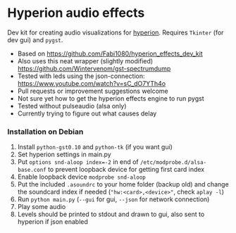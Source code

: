 Hyperion audio effects
======================

Dev kit for creating audio visualizations for [hyperion](https://github.com/tvdzwan/hyperion). Requires `Tkinter` (for dev gui) and `pygst`.

- Based on https://github.com/Fabi1080/hyperion_effects_dev_kit
- Also uses this neat wrapper (slightly modified) https://github.com/Wintervenom/gst-spectrumdump
- Tested with leds using the json-connection: https://www.youtube.com/watch?v=sC_dO7YTh4o
- Pull requests or improvement suggestions welcome
- Not sure yet how to get the hyperion effects engine to run pygst
- Tested without pulseaudio (alsa only)
- Currently trying to figure out what causes delay

### Installation on Debian

1. Install `python-gst0.10` and `python-tk` (if you want gui)
2. Set hyperion settings in main.py
2. Put `options snd-aloop index=-2` in end of `/etc/modprobe.d/alsa-base.conf` to prevent loopback device for getting first card index
2. Enable loopback device `modprobe snd-aloop`
3. Put the included `.asoundrc` to your home folder (backup old) and change the soundcard index if needed (`"hw:<card>,<device>"`, check `aplay -l`)
3. Run `python main.py` (`--gui` for gui, `--json` for network connection)
4. Play some audio
5. Levels should be printed to stdout and drawn to gui, also sent to hyperion if json enabled
